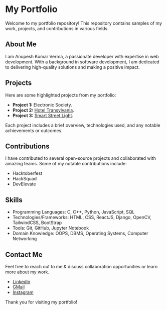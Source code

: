 # My Portfolio

Welcome to my portfolio repository! This repository contains samples of my work, projects, and contributions in various fields.

## About Me

I am Anupesh Kumar Verma, a passionate developer with expertise in web development. With a background in software development, I am dedicated to delivering high-quality solutions and making a positive impact.

## Projects

Here are some highlighted projects from my portfolio:

- **Project 1:** Electronic Society.
- **Project 2:** [Hotel Transylvania](https://github.com/anupeshverma/Hotel-Transylvania-Django).
- **Project 3:** [Smart Street Light](https://github.com/anupeshverma/Smart_Street_Light).

Each project includes a brief overview, technologies used, and any notable achievements or outcomes.

## Contributions

I have contributed to several open-source projects and collaborated with amazing teams. Some of my notable contributions include:

- Hacktoberfest 
- HackSquad 
- DevElevate

## Skills

- Programming Languages: C, C++, Python, JavaScript, SQL
- Technologies/Frameworks: HTML, CSS, ReactJS, Django, OpenCV, TailwindCSS, BootStrap
- Tools: Git, GitHub, Jupyter Notebook
- Domain Knowledge: OOPS, DBMS, Operating Systems, Computer Networking

## Contact Me

Feel free to reach out to me & discuss collaboration opportunities or learn more about my work.
- [LinkedIn](https://www.linkedin.com/in/AnupeshVerma/)
- [GMail](mailto:Anupeshkverma121@gmail.com)
- [Instagram](https://www.instagram.com/anupesh_verma/)
  
Thank you for visiting my portfolio!
